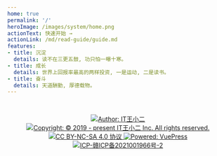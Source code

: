 ```yaml
---
home: true
permalink: '/'
heroImage: /images/system/home.png
actionText: 快速开始 →
actionLink: /md/read-guide/guide.md
features:
- title: 沉淀
  details: 读不在三更五鼓, 功只怕一曝十寒。
- title: 成长
  details: 世界上回报率最高的两样投资, 一是运动, 二是读书。
- title: 奋斗
  details: 天道酬勤, 厚德载物。
---
```


<div style="text-align:center;padding:30px 15px;">
    <a rel="noopener noreferrer" href="https://itwxe.com">
        <img src="https://itwxe.com/images/system/footer-author.svg" alt="Author: IT王小二">
    </a>
    <a rel="noopener noreferrer" href="https://itwxe.com">
        <img src="https://itwxe.com/images/system/fotter-copyright.svg" alt="Copyright: © 2019 - present IT王小二 Inc. All rights reserved.">
    </a>
    <a target="_blank" rel="external nofollow noopener noreferrer" href="https://creativecommons.org/licenses/by-nc-nd/4.0/deed.zh">
        <img src="https://itwxe.com/images/system/footer-cc.svg" alt="CC BY-NC-SA 4.0 协议">
    </a>
    <a target="_blank" rel="external nofollow noopener noreferrer" href="https://github.com/vuejs/vuepress">
        <img src="https://itwxe.com/images/system/footer-powered.svg" alt="Powered: VuePress">
    </a>    
    <a target="_blank" rel="external nofollow noopener noreferrer" href="https://beian.miit.gov.cn/">
        <img src="https://itwxe.com/images/system/footer-icp.svg" alt="ICP-赣ICP备2021001966号-2">
    </a>
</div>
